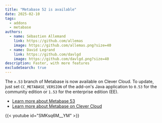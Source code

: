 ```yaml
---
title: "Metabase 52 is available"
date: 2025-02-10
tags:
  - addons
  - metabase
authors:
  - name: Sébastien Allemand
    link: https://github.com/allemas
    image: https://github.com/allemas.png?size=40
  - name: David Legrand
    link: https://github.com/davlgd
    image: https://github.com/davlgd.png?size=40
description: Faster, with more features
excludeSearch: true
---
```


The `x.53` branch of Metabase is now available on Clever Cloud. To update, just set `CC_METABASE_VERSION` of the add-on's Java application to `0.53` for the community edition or `1.53` for the enterprise edition (EE).

- [Learn more about Metabase 53](https://www.metabase.com/releases/metabase-53)
- [Learn more about Metabase on Clever Cloud](/developers/doc/addons/metabase/)

{{< youtube id="SMKsq6M__YM" >}}
